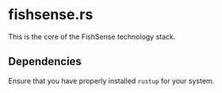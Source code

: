 # fishsense.rs

This is the core of the FishSense technology stack.

## Dependencies

Ensure that you have properly installed `rustup` for your system.